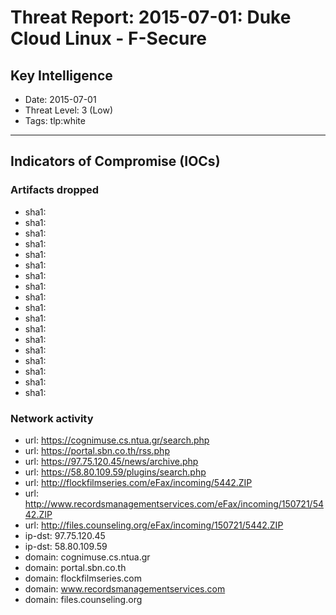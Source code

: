 # Threat Report: 2015-07-01: Duke Cloud Linux - F-Secure


## Key Intelligence
* Date: 2015-07-01
* Threat Level: 3 (Low)
* Tags: tlp:white

---

## Indicators of Compromise (IOCs)
### Artifacts dropped
* sha1: <sha1>
* sha1: <sha1>
* sha1: <sha1>
* sha1: <sha1>
* sha1: <sha1>
* sha1: <sha1>
* sha1: <sha1>
* sha1: <sha1>
* sha1: <sha1>
* sha1: <sha1>
* sha1: <sha1>
* sha1: <sha1>
* sha1: <sha1>
* sha1: <sha1>
* sha1: <sha1>
* sha1: <sha1>
* sha1: <sha1>
* sha1: <sha1>

### Network activity
* url: https://cognimuse.cs.ntua.gr/search.php
* url: https://portal.sbn.co.th/rss.php
* url: https://97.75.120.45/news/archive.php
* url: https://58.80.109.59/plugins/search.php
* url: http://flockfilmseries.com/eFax/incoming/5442.ZIP
* url: http://www.recordsmanagementservices.com/eFax/incoming/150721/5442.ZIP
* url: http://files.counseling.org/eFax/incoming/150721/5442.ZIP
* ip-dst: 97.75.120.45
* ip-dst: 58.80.109.59
* domain: cognimuse.cs.ntua.gr
* domain: portal.sbn.co.th
* domain: flockfilmseries.com
* domain: www.recordsmanagementservices.com
* domain: files.counseling.org
